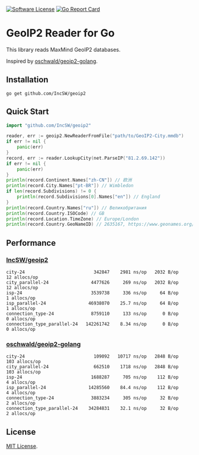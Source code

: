 [![Software License](https://img.shields.io/badge/license-MIT-brightgreen.svg?style=flat-square)](LICENSE)
[![Go Report Card](https://goreportcard.com/badge/github.com/IncSW/geoip2?style=flat-square)](https://goreportcard.com/report/github.com/IncSW/geoip2)

# GeoIP2 Reader for Go

This library reads MaxMind GeoIP2 databases.

Inspired by [oschwald/geoip2-golang](https://github.com/oschwald/geoip2-golang).

## Installation

`go get github.com/IncSW/geoip2`

## Quick Start

```go
import "github.com/IncSW/geoip2"

reader, err := geoip2.NewReaderFromFile("path/to/GeoIP2-City.mmdb")
if err != nil {
	panic(err)
}
record, err := reader.LookupCity(net.ParseIP("81.2.69.142"))
if err != nil {
	panic(err)
}
println(record.Continent.Names["zh-CN"]) // 欧洲
println(record.City.Names["pt-BR"]) // Wimbledon
if len(record.Subdivisions) != 0 {
	println(record.Subdivisions[0].Names["en"]) // England
}
println(record.Country.Names["ru"]) // Великобритания
println(record.Country.ISOCode) // GB
println(record.Location.TimeZone) // Europe/London
println(record.Country.GeoNameID) // 2635167, https://www.geonames.org/2635167
```

## Performance

### [IncSW/geoip2](https://github.com/IncSW/geoip2)
```
city-24                          342847    2981 ns/op   2032 B/op    12 allocs/op
city_parallel-24                4477626     269 ns/op   2032 B/op    12 allocs/op
isp-24                          3539738     336 ns/op     64 B/op     1 allocs/op
isp_parallel-24                46938070    25.7 ns/op     64 B/op     1 allocs/op
connection_type-24              8759110     133 ns/op      0 B/op     0 allocs/op
connection_type_parallel-24   142261742    8.34 ns/op      0 B/op     0 allocs/op
```

### [oschwald/geoip2-golang](https://github.com/oschwald/geoip2-golang)
```
city-24                          109092   10717 ns/op   2848 B/op   103 allocs/op
city_parallel-24                 662510    1718 ns/op   2848 B/op   103 allocs/op
isp-24                          1688287     705 ns/op    112 B/op     4 allocs/op
isp_parallel-24                14285560    84.4 ns/op    112 B/op     4 allocs/op
connection_type-24              3883234     305 ns/op     32 B/op     2 allocs/op
connection_type_parallel-24    34284831    32.1 ns/op     32 B/op     2 allocs/op
```

## License

[MIT License](LICENSE).
